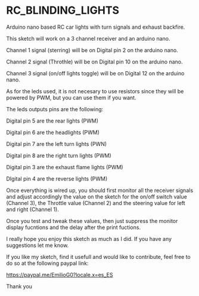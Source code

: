 # RC_BLINDING_LIGHTS
Arduino nano based RC car lights with turn signals and exhaust backfire.

This sketch will work on a 3 channel receiver and an arduino nano.

Channel 1 signal (sterring) will be on Digital pin 2 on the arduino nano.

Channel 2 signal (Throthle) will be on Digital pin 10 on the arduino nano.

Channel 3 signal (on/off lights toggle) will be on Digital 12 on the arduino nano.

As for the leds used, it is not necesary to use resistors since they will be powered by PWM, but 
you can use them if you want. 

The leds outputs pins are the following:

Digital pin 5 are the rear lights (PWM)

Digital pin 6 are the headlights (PWM)

Digital pin 7 are the left turn lights (PWN)

Digital pin 8 are the right turn lights (PWM)

Digital pin 3 are the exhaust flame lights (PWM)

DIgital pin 4 are the reverse lights (PWM)

Once everything is wired up, you should first monitor all the receiver signals and adjust accordingly the value on the sketch 
for the on/off switch value (Channel 3), the Throttle value (Channel 2) and the steering value for left and right (Channel 1).

Once you test and tweak these values, then just suppress the monitor display fucntions and the delay after the print fuctions. 

I really hope you enjoy this sketch as much as I did. If you have any suggestions let me know.

If you like my sketch, find it usefull and would like to contribute, feel free to do so at the following paypal link:

https://paypal.me/EmilioG0?locale.x=es_ES

Thank you


